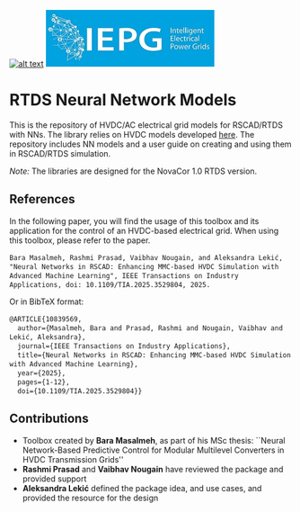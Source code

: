 [![alt text](https://zenodo.org/badge/777714745.svg)](https://doi.org/10.5281/zenodo.14742235) 
![alt text](IEPG_logo.jpg?raw=true)

# RTDS Neural Network Models

This is the repository of HVDC/AC electrical grid models for RSCAD/RTDS with NNs. The library relies on HVDC models developed [here](https://github.com/control-protection-grids-tudelft/HVDC-RTDS-models.git).
The repository includes NN models and a user guide on creating and using them in RSCAD/RTDS simulation. 

*Note:* The libraries are designed for the NovaCor 1.0 RTDS version. 

## References
In the following paper, you will find the usage of this toolbox and its application for the control of an HVDC-based electrical grid. When using this toolbox, please refer to the paper.
```
Bara Masalmeh, Rashmi Prasad, Vaibhav Nougain, and Aleksandra Lekić, "Neural Networks in RSCAD: Enhancing MMC-based HVDC Simulation with Advanced Machine Learning", IEEE Transactions on Industry Applications, doi: 10.1109/TIA.2025.3529804, 2025.
```
Or in BibTeX format:
```
@ARTICLE{10839569,
  author={Masalmeh, Bara and Prasad, Rashmi and Nougain, Vaibhav and Lekić, Aleksandra},
  journal={IEEE Transactions on Industry Applications}, 
  title={Neural Networks in RSCAD: Enhancing MMC-based HVDC Simulation with Advanced Machine Learning}, 
  year={2025},
  pages={1-12},
  doi={10.1109/TIA.2025.3529804}}
```

## Contributions
- Toolbox created by **Bara Masalmeh**, as part of his MSc thesis: ``Neural Network-Based Predictive Control for Modular Multilevel Converters in HVDC Transmission Grids''
- **Rashmi Prasad** and **Vaibhav Nougain** have reviewed the package and provided support
- **Aleksandra Lekić** defined the package idea, and use cases, and provided the resource for the design


